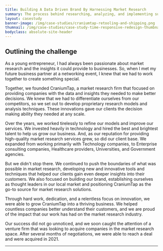 ```yaml
---
title: Building A Data Driven Brand By Harnessing Market Research
summary: The process behind researching, analyzing, and implementing sustainable business innovation for CraniumTap which lead to a 300% YOY growth in sales and revenue.
layout: casestudy
banner-image: /img/case-studies/craniumtap-retooling-and-shipping.png
thumnail: /img/case-studies/case-study-time-responsive-redesign-thumbnail.png
bodyclass: absolute-site-header
---
```


## Outlining the challenge

As a young entrepreneur, I had always been passionate about market research and the insights it could provide to businesses. So, when I met my future business partner at a networking event, I knew that we had to work together to create something special.

Together, we founded CraniumTap, a market research firm that focused on providing companies with the data and insights they needed to make better decisions. We knew that we had to differentiate ourselves from our competitors, so we set out to develop proprietary research models and analysis techniques. These innovations gave our clients the decision making ability they needed at any scale.

Over the years, we worked tirelessly to refine our models and improve our services. We invested heavily in technology and hired the best and brightest talent to help us grow our business. And, as our reputation for providing high-quality market research services grew, so did our client base. We expanded from working primarily with Technology companies, to Enterprise consulting companies, Healthcare providers, Universities, and Government agencies.

But we didn't stop there. We continued to push the boundaries of what was possible in market research, developing new and innovative tools and techniques that helped our clients gain even deeper insights into their customers. We also focused on building our brand, establishing ourselves as thought leaders in our local market and positioning CraniumTap as the go-to source for market research solutions.

Through hard work, dedication, and a relentless focus on innovation, we were able to grow CraniumTap into a thriving business. We helped countless companies better understand their customers, and we are proud of the impact that our work has had on the market research industry.

Our success did not go unnoticed, and we soon caught the attention of a venture firm that was looking to acquire companies in the market research space. After several months of negotiations, we were able to reach a deal and were acquired in 2021.

---